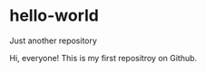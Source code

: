 hello-world
===========

Just another repository

Hi, everyone!
This is my first repositroy on Github.
